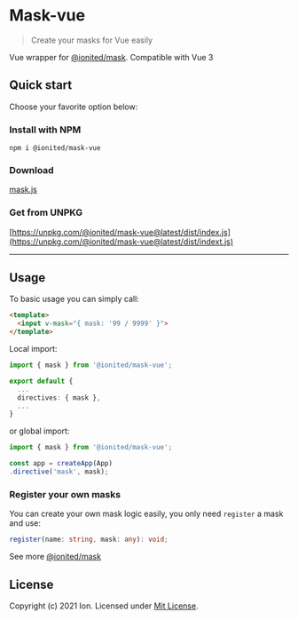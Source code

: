 # Mask-vue

> Create your masks for Vue easily

Vue wrapper for [@ionited/mask](https://github.com/ionited/mask). Compatible with Vue 3

## Quick start

Choose your favorite option below:

### Install with NPM

```
npm i @ionited/mask-vue
```

### Download

[mask.js](dist/index.js)

### Get from UNPKG

[https://unpkg.com/@ionited/mask-vue@latest/dist/index.js](https://unpkg.com/@ionited/mask-vue@latest/dist/indext.js)

---

## Usage

To basic usage you can simply call:

```html
<template>
  <input v-mask="{ mask: '99 / 9999' }">
</template>
```

Local import:

```ts
import { mask } from '@ionited/mask-vue';

export default {
  ...
  directives: { mask },
  ...
}
```

or global import:

```ts
import { mask } from '@ionited/mask-vue';

const app = createApp(App)
.directive('mask', mask);
```

### Register your own masks

You can create your own mask logic easily, you only need `register` a mask and use:

```ts
register(name: string, mask: any): void;
```

See more [@ionited/mask](https://github.com/ionited/mask) 

## License

Copyright (c) 2021 Ion. Licensed under [Mit License](LICENSE).
